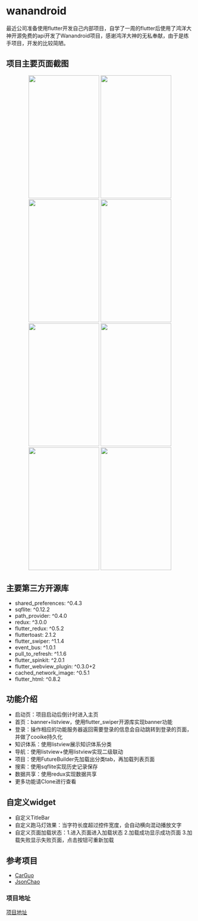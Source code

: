 # wanandroid

最近公司准备使用flutter开发自己内部项目，自学了一周的flutter后使用了鸿洋大神开源免费的api开发了Wanandroid项目，感谢鸿洋大神的无私奉献，由于是练手项目，开发的比较简陋。

## 项目主要页面截图

<div align="center">
<img src="https://github.com/zhangyujiu/wanandroid/blob/master/Screenshot_1545373520.png" height="330" width="190" >

<img src="https://github.com/zhangyujiu/wanandroid/blob/master/Screenshot_1545373559.png" height="330" width="190" >

<img src="https://github.com/zhangyujiu/wanandroid/blob/master/Screenshot_1545373569.png" height="330" width="190" >

<img src="https://github.com/zhangyujiu/wanandroid/blob/master/Screenshot_1545373583.png" height="330" width="190" >

<img src="https://github.com/zhangyujiu/wanandroid/blob/master/Screenshot_1545373624.png" height="330" width="190" >

<img src="https://github.com/zhangyujiu/wanandroid/blob/master/Screenshot_1545373632.png" height="330" width="190" >

<img src="https://github.com/zhangyujiu/wanandroid/blob/master/Screenshot_1545373593.png" height="330" width="190" >

<img src="https://github.com/zhangyujiu/wanandroid/blob/master/Screenshot_1546844980.png" height="330" width="190" >

</div>

## 主要第三方开源库

- shared_preferences: ^0.4.3
- sqflite: ^0.12.2
- path_provider: ^0.4.0
- redux: ^3.0.0
- flutter_redux: ^0.5.2
- fluttertoast: 2.1.2
- flutter_swiper: ^1.1.4
- event_bus: ^1.0.1
- pull_to_refresh: ^1.1.6
- flutter_spinkit: ^2.0.1
- flutter_webview_plugin: ^0.3.0+2
- cached_network_image: ^0.5.1
- flutter_html: ^0.8.2

##  功能介绍
- 启动页：项目启动后倒计时进入主页
- 首页：banner+listview，使用flutter_swiper开源库实现banner功能
- 登录：操作相应的功能服务器返回需要登录的信息会自动跳转到登录的页面，并做了cooike持久化
- 知识体系：使用listview展示知识体系分类
- 导航：使用listview+使用listview实现二级联动
- 项目：使用FutureBuilder先加载出分类tab，再加载列表页面
- 搜索：使用sqflite实现历史记录保存
- 数据共享：使用redux实现数据共享
- 更多功能请Clone进行查看

## 自定义widget
- 自定义TitleBar
- 自定义跑马灯效果：当字符长度超过控件宽度，会自动横向混动播放文字
- 自定义页面加载状态：1.进入页面进入加载状态 2.加载成功显示成功页面 3.加载失败显示失败页面，点击按钮可重新加载

## 参考项目
-  [CarGuo](https://github.com/CarGuo/GSYGithubAppFlutter)
- [JsonChao](https://github.com/JsonChao/Awesome-WanAndroid)
### 项目地址

[项目地址](https://github.com/zhangyujiu/wanandroid)